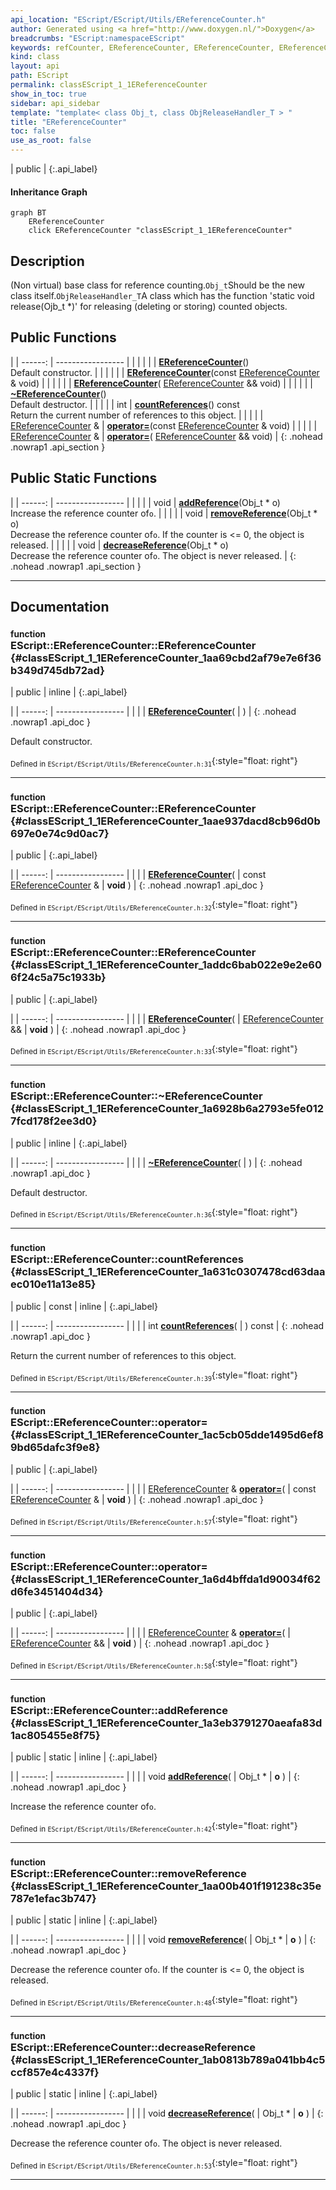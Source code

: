 ```yaml
---
api_location: "EScript/EScript/Utils/EReferenceCounter.h"
author: Generated using <a href="http://www.doxygen.nl/">Doxygen</a>
breadcrumbs: "EScript:namespaceEScript"
keywords: refCounter, EReferenceCounter, EReferenceCounter, EReferenceCounter, ~EReferenceCounter, countReferences, addReference, removeReference, decreaseReference
kind: class
layout: api
path: EScript
permalink: classEScript_1_1EReferenceCounter
show_in_toc: true
sidebar: api_sidebar
template: "template< class Obj_t, class ObjReleaseHandler_T > "
title: "EReferenceCounter"
toc: false
use_as_root: false
---
```


| public |
{:.api_label}

#### Inheritance Graph

```mermaid
graph BT
	EReferenceCounter
	click EReferenceCounter "classEScript_1_1EReferenceCounter"
```

## Description



(Non virtual) base class for reference counting.`Obj_t`Should be the new class itself.`ObjReleaseHandler_T`A class which has the function 'static void release(Ojb_t *)' for releasing (deleting or storing) counted objects.



## Public Functions

|
| ------: | ----------------- |
|  | |
|  | **[EReferenceCounter](#classEScript_1_1EReferenceCounter_1aa69cbd2af79e7e6f36b349d745db72ad)**() <br/> Default constructor. |
|  | |
|  | **[EReferenceCounter](#classEScript_1_1EReferenceCounter_1aae937dacd8cb96d0b697e0e74c9d0ac7)**(const [EReferenceCounter](classEScript_1_1EReferenceCounter) & void) |
|  | |
|  | **[EReferenceCounter](#classEScript_1_1EReferenceCounter_1addc6bab022e9e2e606f24c5a75c1933b)**( [EReferenceCounter](classEScript_1_1EReferenceCounter) && void) |
|  | |
|  | **[~EReferenceCounter](#classEScript_1_1EReferenceCounter_1a6928b6a2793e5fe0127fcd178f2ee3d0)**() <br/> Default destructor. |
|  | |
| int | **[countReferences](#classEScript_1_1EReferenceCounter_1a631c0307478cd63daaec010e11a13e85)**() const <br/> Return the current number of references to this object. |
|  | |
| [EReferenceCounter](classEScript_1_1EReferenceCounter) & | **[operator=](#classEScript_1_1EReferenceCounter_1ac5cb05dde1495d6ef89bd65dafc3f9e8)**(const [EReferenceCounter](classEScript_1_1EReferenceCounter) & void) |
|  | |
| [EReferenceCounter](classEScript_1_1EReferenceCounter) & | **[operator=](#classEScript_1_1EReferenceCounter_1a6d4bffda1d90034f62d6fe3451404d34)**( [EReferenceCounter](classEScript_1_1EReferenceCounter) && void) |
{: .nohead .nowrap1 .api_section }


## Public Static Functions

|
| ------: | ----------------- |
|  | |
| void | **[addReference](#classEScript_1_1EReferenceCounter_1a3eb3791270aeafa83d1ac805455e8f75)**(Obj_t * o) <br/> Increase the reference counter of`o`. |
|  | |
| void | **[removeReference](#classEScript_1_1EReferenceCounter_1aa00b401f191238c35e787e1efac3b747)**(Obj_t * o) <br/> Decrease the reference counter of`o`. If the counter is <= 0, the object is released. |
|  | |
| void | **[decreaseReference](#classEScript_1_1EReferenceCounter_1ab0813b789a041bb4c5ccf857e4c4337f)**(Obj_t * o) <br/> Decrease the reference counter of`o`. The object is never released. |
{: .nohead .nowrap1 .api_section }


-------------------------------------------------------------------

## Documentation

### <small>function</small><br/> EScript::EReferenceCounter::EReferenceCounter {#classEScript_1_1EReferenceCounter_1aa69cbd2af79e7e6f36b349d745db72ad}

| public | inline |
{:.api_label}

|
| ------: | ----------------- |
|  |
|  **[EReferenceCounter](#classEScript_1_1EReferenceCounter_1aa69cbd2af79e7e6f36b349d745db72ad)**( |  ) |
{: .nohead .nowrap1 .api_doc }

Default constructor.





<sub>Defined in `EScript/EScript/Utils/EReferenceCounter.h:31`</sub>{:style="float: right"}

-------------------------------------------------------------------

### <small>function</small><br/> EScript::EReferenceCounter::EReferenceCounter {#classEScript_1_1EReferenceCounter_1aae937dacd8cb96d0b697e0e74c9d0ac7}

| public |
{:.api_label}

|
| ------: | ----------------- |
|  |
|  **[EReferenceCounter](#classEScript_1_1EReferenceCounter_1aae937dacd8cb96d0b697e0e74c9d0ac7)**( | const [EReferenceCounter](classEScript_1_1EReferenceCounter) & | **void** ) |
{: .nohead .nowrap1 .api_doc }





<sub>Defined in `EScript/EScript/Utils/EReferenceCounter.h:32`</sub>{:style="float: right"}

-------------------------------------------------------------------

### <small>function</small><br/> EScript::EReferenceCounter::EReferenceCounter {#classEScript_1_1EReferenceCounter_1addc6bab022e9e2e606f24c5a75c1933b}

| public |
{:.api_label}

|
| ------: | ----------------- |
|  |
|  **[EReferenceCounter](#classEScript_1_1EReferenceCounter_1addc6bab022e9e2e606f24c5a75c1933b)**( |  [EReferenceCounter](classEScript_1_1EReferenceCounter) && | **void** ) |
{: .nohead .nowrap1 .api_doc }





<sub>Defined in `EScript/EScript/Utils/EReferenceCounter.h:33`</sub>{:style="float: right"}

-------------------------------------------------------------------

### <small>function</small><br/> EScript::EReferenceCounter::~EReferenceCounter {#classEScript_1_1EReferenceCounter_1a6928b6a2793e5fe0127fcd178f2ee3d0}

| public | inline |
{:.api_label}

|
| ------: | ----------------- |
|  |
|  **[~EReferenceCounter](#classEScript_1_1EReferenceCounter_1a6928b6a2793e5fe0127fcd178f2ee3d0)**( |  ) |
{: .nohead .nowrap1 .api_doc }

Default destructor.





<sub>Defined in `EScript/EScript/Utils/EReferenceCounter.h:36`</sub>{:style="float: right"}

-------------------------------------------------------------------

### <small>function</small><br/> EScript::EReferenceCounter::countReferences {#classEScript_1_1EReferenceCounter_1a631c0307478cd63daaec010e11a13e85}

| public | const | inline |
{:.api_label}

|
| ------: | ----------------- |
|  |
| int **[countReferences](#classEScript_1_1EReferenceCounter_1a631c0307478cd63daaec010e11a13e85)**( |  ) const |
{: .nohead .nowrap1 .api_doc }

Return the current number of references to this object.





<sub>Defined in `EScript/EScript/Utils/EReferenceCounter.h:39`</sub>{:style="float: right"}

-------------------------------------------------------------------

### <small>function</small><br/> EScript::EReferenceCounter::operator= {#classEScript_1_1EReferenceCounter_1ac5cb05dde1495d6ef89bd65dafc3f9e8}

| public |
{:.api_label}

|
| ------: | ----------------- |
|  |
| [EReferenceCounter](classEScript_1_1EReferenceCounter) & **[operator=](#classEScript_1_1EReferenceCounter_1ac5cb05dde1495d6ef89bd65dafc3f9e8)**( | const [EReferenceCounter](classEScript_1_1EReferenceCounter) & | **void** ) |
{: .nohead .nowrap1 .api_doc }





<sub>Defined in `EScript/EScript/Utils/EReferenceCounter.h:57`</sub>{:style="float: right"}

-------------------------------------------------------------------

### <small>function</small><br/> EScript::EReferenceCounter::operator= {#classEScript_1_1EReferenceCounter_1a6d4bffda1d90034f62d6fe3451404d34}

| public |
{:.api_label}

|
| ------: | ----------------- |
|  |
| [EReferenceCounter](classEScript_1_1EReferenceCounter) & **[operator=](#classEScript_1_1EReferenceCounter_1a6d4bffda1d90034f62d6fe3451404d34)**( |  [EReferenceCounter](classEScript_1_1EReferenceCounter) && | **void** ) |
{: .nohead .nowrap1 .api_doc }





<sub>Defined in `EScript/EScript/Utils/EReferenceCounter.h:58`</sub>{:style="float: right"}

-------------------------------------------------------------------

### <small>function</small><br/> EScript::EReferenceCounter::addReference {#classEScript_1_1EReferenceCounter_1a3eb3791270aeafa83d1ac805455e8f75}

| public | static | inline |
{:.api_label}

|
| ------: | ----------------- |
|  |
| void **[addReference](#classEScript_1_1EReferenceCounter_1a3eb3791270aeafa83d1ac805455e8f75)**( | Obj_t * | **o** ) |
{: .nohead .nowrap1 .api_doc }

Increase the reference counter of`o`.





<sub>Defined in `EScript/EScript/Utils/EReferenceCounter.h:42`</sub>{:style="float: right"}

-------------------------------------------------------------------

### <small>function</small><br/> EScript::EReferenceCounter::removeReference {#classEScript_1_1EReferenceCounter_1aa00b401f191238c35e787e1efac3b747}

| public | static | inline |
{:.api_label}

|
| ------: | ----------------- |
|  |
| void **[removeReference](#classEScript_1_1EReferenceCounter_1aa00b401f191238c35e787e1efac3b747)**( | Obj_t * | **o** ) |
{: .nohead .nowrap1 .api_doc }

Decrease the reference counter of`o`. If the counter is <= 0, the object is released.





<sub>Defined in `EScript/EScript/Utils/EReferenceCounter.h:48`</sub>{:style="float: right"}

-------------------------------------------------------------------

### <small>function</small><br/> EScript::EReferenceCounter::decreaseReference {#classEScript_1_1EReferenceCounter_1ab0813b789a041bb4c5ccf857e4c4337f}

| public | static | inline |
{:.api_label}

|
| ------: | ----------------- |
|  |
| void **[decreaseReference](#classEScript_1_1EReferenceCounter_1ab0813b789a041bb4c5ccf857e4c4337f)**( | Obj_t * | **o** ) |
{: .nohead .nowrap1 .api_doc }

Decrease the reference counter of`o`. The object is never released.





<sub>Defined in `EScript/EScript/Utils/EReferenceCounter.h:53`</sub>{:style="float: right"}

-------------------------------------------------------------------

